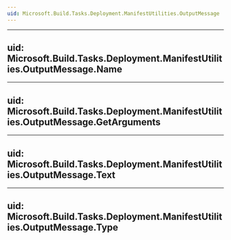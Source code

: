 ```yaml
---
uid: Microsoft.Build.Tasks.Deployment.ManifestUtilities.OutputMessage
---
```


---
uid: Microsoft.Build.Tasks.Deployment.ManifestUtilities.OutputMessage.Name
---

---
uid: Microsoft.Build.Tasks.Deployment.ManifestUtilities.OutputMessage.GetArguments
---

---
uid: Microsoft.Build.Tasks.Deployment.ManifestUtilities.OutputMessage.Text
---

---
uid: Microsoft.Build.Tasks.Deployment.ManifestUtilities.OutputMessage.Type
---
